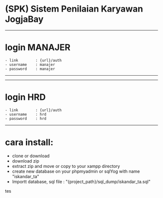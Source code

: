 # (SPK) Sistem Penilaian Karyawan JogjaBay

*******************
# login MANAJER
    - link        : {url}/auth
    - username    : manajer
    - password    : manajer
*******************

*******************
# login HRD
    - link        : {url}/auth
    - username    : hrd
    - password    : hrd
*******************

# cara install:
- clone or download
- download zip
- extract zip and move or copy to your xampp directory
- create new database on your phpmyadmin or sqlYog  with name "iskandar_ta"
- Importt database, sql file : "{project_path}/sql_dump/iskandar_ta.sql"

tes